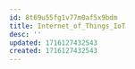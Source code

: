 ```yaml
---
id: 8t69u55fg1v77m0af5x9bdm
title: Internet_of_Things_IoT
desc: ''
updated: 1716127432543
created: 1716127432543
---
```

